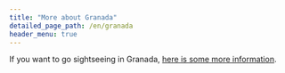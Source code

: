 ```yaml
---
title: "More about Granada"
detailed_page_path: /en/granada
header_menu: true
---
```


If you want to go sightseeing in Granada, [here is some more information](/en/granada).
